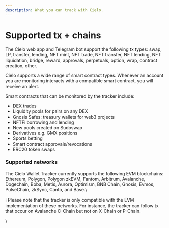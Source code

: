 ```yaml
---
description: What you can track with Cielo.
---
```


# Supported tx + chains

The Cielo web app and Telegram bot support the following tx types: swap, LP, transfer, lending, NFT mint, NFT trade, NFT transfer, NFT lending, NFT liquidation, bridge, reward, approvals, perpetuals, option, wrap, contract creation, other.

Cielo supports a wide range of smart contract types. Whenever an account you are monitoring interacts with a compatible smart contract, you will receive an alert.

Smart contracts that can be monitored by the tracker include:

* DEX trades
* Liquidity pools for pairs on any DEX
* Gnosis Safes: treasury wallets for web3 projects
* NFTFi borrowing and lending
* New pools created on Sudoswap
* Derivatives e.g. GMX positions
* Sports betting
* Smart contract approvals/revocations
* ERC20 token swaps

### &#x20;Supported networks

The Cielo Wallet Tracker currently supports the following EVM blockchains: Ethereum, Polygon, Polygon zkEVM, Fantom, Arbitrum, Avalanche, Dogechain, Boba, Metis, Aurora, Optimism, BNB Chain, Gnosis, Evmos, PulseChain, zkSync, Canto, and Base.\


ℹ️ Please note that the tracker is only compatible with the EVM implementation of these networks. For instance, the tracker can follow tx that occur on Avalanche C-Chain but not on X-Chain or P-Chain.

\
